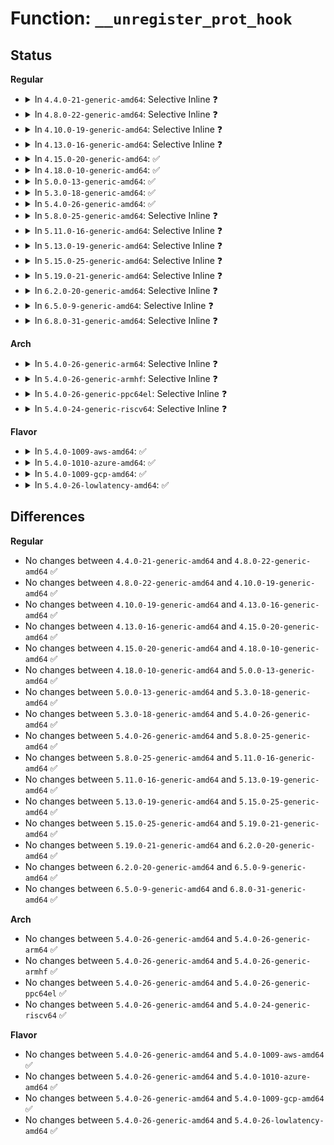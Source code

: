 # Function: <code>__unregister_prot_hook</code>

## Status
<b>Regular</b>
<ul>
<li>
<details>
<summary>In <code>4.4.0-21-generic-amd64</code>: Selective Inline ❓</summary>

```c
void __unregister_prot_hook(struct sock * sk, bool sync)
```

```json
{
  "name": "__unregister_prot_hook",
  "collision_type": "Unique Static",
  "inline_type": "Selective",
  "funcs": [
    {
      "addr": 18446744071587249248,
      "name": "__unregister_prot_hook",
      "external": false,
      "loc": "net/packet/af_packet.c:362",
      "file": "net/packet/af_packet.c",
      "inline": "not declared, inlined",
      "caller_inline": [],
      "caller_func": [
        "net/packet/af_packet.c:packet_notifier",
        "net/packet/af_packet.c:packet_set_ring",
        "net/packet/af_packet.c:packet_release"
      ]
    }
  ],
  "symbols": [
    {
      "addr": 18446744071587249248,
      "name": "__unregister_prot_hook",
      "section": ".text",
      "bind": "STB_LOCAL",
      "size": 201
    }
  ]
}
```
</details>
</li>
<li>
<details>
<summary>In <code>4.8.0-22-generic-amd64</code>: Selective Inline ❓</summary>

```c
void __unregister_prot_hook(struct sock * sk, bool sync)
```

```json
{
  "name": "__unregister_prot_hook",
  "collision_type": "Unique Static",
  "inline_type": "Selective",
  "funcs": [
    {
      "addr": 18446744071587711936,
      "name": "__unregister_prot_hook",
      "external": false,
      "loc": "net/packet/af_packet.c:363",
      "file": "net/packet/af_packet.c",
      "inline": "not declared, inlined",
      "caller_inline": [],
      "caller_func": [
        "net/packet/af_packet.c:packet_set_ring",
        "net/packet/af_packet.c:packet_notifier",
        "net/packet/af_packet.c:packet_release"
      ]
    }
  ],
  "symbols": [
    {
      "addr": 18446744071587711936,
      "name": "__unregister_prot_hook",
      "section": ".text",
      "bind": "STB_LOCAL",
      "size": 201
    }
  ]
}
```
</details>
</li>
<li>
<details>
<summary>In <code>4.10.0-19-generic-amd64</code>: Selective Inline ❓</summary>

```c
void __unregister_prot_hook(struct sock * sk, bool sync)
```

```json
{
  "name": "__unregister_prot_hook",
  "collision_type": "Unique Static",
  "inline_type": "Selective",
  "funcs": [
    {
      "addr": 18446744071587926224,
      "name": "__unregister_prot_hook",
      "external": false,
      "loc": "net/packet/af_packet.c:362",
      "file": "net/packet/af_packet.c",
      "inline": "not declared, inlined",
      "caller_inline": [],
      "caller_func": [
        "net/packet/af_packet.c:packet_set_ring",
        "net/packet/af_packet.c:packet_notifier",
        "net/packet/af_packet.c:packet_release"
      ]
    }
  ],
  "symbols": [
    {
      "addr": 18446744071587926224,
      "name": "__unregister_prot_hook",
      "section": ".text",
      "bind": "STB_LOCAL",
      "size": 219
    }
  ]
}
```
</details>
</li>
<li>
<details>
<summary>In <code>4.13.0-16-generic-amd64</code>: Selective Inline ❓</summary>

```c
void __unregister_prot_hook(struct sock * sk, bool sync)
```

```json
{
  "name": "__unregister_prot_hook",
  "collision_type": "Unique Static",
  "inline_type": "Selective",
  "funcs": [
    {
      "addr": 18446744071588084496,
      "name": "__unregister_prot_hook",
      "external": false,
      "loc": "net/packet/af_packet.c:362",
      "file": "net/packet/af_packet.c",
      "inline": "not declared, inlined",
      "caller_inline": [],
      "caller_func": [
        "net/packet/af_packet.c:packet_set_ring",
        "net/packet/af_packet.c:packet_notifier",
        "net/packet/af_packet.c:packet_do_bind",
        "net/packet/af_packet.c:packet_release"
      ]
    }
  ],
  "symbols": [
    {
      "addr": 18446744071588084496,
      "name": "__unregister_prot_hook",
      "section": ".text",
      "bind": "STB_LOCAL",
      "size": 231
    }
  ]
}
```
</details>
</li>
<li>
<details>
<summary>In <code>4.15.0-20-generic-amd64</code>: ✅</summary>

```c
void __unregister_prot_hook(struct sock * sk, bool sync)
```

```json
{
  "name": "__unregister_prot_hook",
  "collision_type": "Unique Static",
  "inline_type": "No",
  "funcs": [
    {
      "addr": 18446744071588625648,
      "name": "__unregister_prot_hook",
      "external": false,
      "loc": "net/packet/af_packet.c:357",
      "file": "net/packet/af_packet.c",
      "inline": "seen, unknown",
      "caller_inline": [],
      "caller_func": [
        "net/packet/af_packet.c:packet_set_ring",
        "net/packet/af_packet.c:packet_notifier",
        "net/packet/af_packet.c:packet_do_bind",
        "net/packet/af_packet.c:packet_release"
      ]
    }
  ],
  "symbols": [
    {
      "addr": 18446744071588625648,
      "name": "__unregister_prot_hook",
      "section": ".text",
      "bind": "STB_LOCAL",
      "size": 243
    }
  ]
}
```
</details>
</li>
<li>
<details>
<summary>In <code>4.18.0-10-generic-amd64</code>: ✅</summary>

```c
void __unregister_prot_hook(struct sock * sk, bool sync)
```

```json
{
  "name": "__unregister_prot_hook",
  "collision_type": "Unique Static",
  "inline_type": "No",
  "funcs": [
    {
      "addr": 18446744071589005744,
      "name": "__unregister_prot_hook",
      "external": false,
      "loc": "net/packet/af_packet.c:331",
      "file": "net/packet/af_packet.c",
      "inline": "seen, unknown",
      "caller_inline": [],
      "caller_func": [
        "net/packet/af_packet.c:packet_set_ring",
        "net/packet/af_packet.c:packet_notifier",
        "net/packet/af_packet.c:packet_do_bind",
        "net/packet/af_packet.c:packet_release"
      ]
    }
  ],
  "symbols": [
    {
      "addr": 18446744071589005744,
      "name": "__unregister_prot_hook",
      "section": ".text",
      "bind": "STB_LOCAL",
      "size": 273
    }
  ]
}
```
</details>
</li>
<li>
<details>
<summary>In <code>5.0.0-13-generic-amd64</code>: ✅</summary>

```c
void __unregister_prot_hook(struct sock * sk, bool sync)
```

```json
{
  "name": "__unregister_prot_hook",
  "collision_type": "Unique Static",
  "inline_type": "No",
  "funcs": [
    {
      "addr": 18446744071589223840,
      "name": "__unregister_prot_hook",
      "external": false,
      "loc": "net/packet/af_packet.c:332",
      "file": "net/packet/af_packet.c",
      "inline": "seen, unknown",
      "caller_inline": [],
      "caller_func": [
        "net/packet/af_packet.c:packet_set_ring",
        "net/packet/af_packet.c:packet_notifier",
        "net/packet/af_packet.c:packet_do_bind",
        "net/packet/af_packet.c:packet_release"
      ]
    }
  ],
  "symbols": [
    {
      "addr": 18446744071589223840,
      "name": "__unregister_prot_hook",
      "section": ".text",
      "bind": "STB_LOCAL",
      "size": 273
    }
  ]
}
```
</details>
</li>
<li>
<details>
<summary>In <code>5.3.0-18-generic-amd64</code>: ✅</summary>

```c
void __unregister_prot_hook(struct sock * sk, bool sync)
```

```json
{
  "name": "__unregister_prot_hook",
  "collision_type": "Unique Static",
  "inline_type": "No",
  "funcs": [
    {
      "addr": 18446744071589681152,
      "name": "__unregister_prot_hook",
      "external": false,
      "loc": "net/packet/af_packet.c:324",
      "file": "net/packet/af_packet.c",
      "inline": "seen, unknown",
      "caller_inline": [],
      "caller_func": [
        "net/packet/af_packet.c:packet_set_ring",
        "net/packet/af_packet.c:packet_notifier",
        "net/packet/af_packet.c:packet_do_bind",
        "net/packet/af_packet.c:packet_release"
      ]
    }
  ],
  "symbols": [
    {
      "addr": 18446744071589681152,
      "name": "__unregister_prot_hook",
      "section": ".text",
      "bind": "STB_LOCAL",
      "size": 245
    }
  ]
}
```
</details>
</li>
<li>
<details>
<summary>In <code>5.4.0-26-generic-amd64</code>: ✅</summary>

```c
void __unregister_prot_hook(struct sock * sk, bool sync)
```

```json
{
  "name": "__unregister_prot_hook",
  "collision_type": "Unique Static",
  "inline_type": "No",
  "funcs": [
    {
      "addr": 18446744071589906640,
      "name": "__unregister_prot_hook",
      "external": false,
      "loc": "net/packet/af_packet.c:324",
      "file": "net/packet/af_packet.c",
      "inline": "seen, unknown",
      "caller_inline": [],
      "caller_func": [
        "net/packet/af_packet.c:packet_set_ring",
        "net/packet/af_packet.c:packet_notifier",
        "net/packet/af_packet.c:packet_do_bind",
        "net/packet/af_packet.c:packet_release"
      ]
    }
  ],
  "symbols": [
    {
      "addr": 18446744071589906640,
      "name": "__unregister_prot_hook",
      "section": ".text",
      "bind": "STB_LOCAL",
      "size": 245
    }
  ]
}
```
</details>
</li>
<li>
<details>
<summary>In <code>5.8.0-25-generic-amd64</code>: Selective Inline ❓</summary>

```c
void __unregister_prot_hook(struct sock * sk, bool sync)
```

```json
{
  "name": "__unregister_prot_hook",
  "collision_type": "Unique Static",
  "inline_type": "Selective",
  "funcs": [
    {
      "addr": 18446744071590941424,
      "name": "__unregister_prot_hook",
      "external": false,
      "loc": "net/packet/af_packet.c:324",
      "file": "net/packet/af_packet.c",
      "inline": "not declared, inlined",
      "caller_inline": [],
      "caller_func": [
        "net/packet/af_packet.c:packet_set_ring",
        "net/packet/af_packet.c:packet_notifier",
        "net/packet/af_packet.c:packet_do_bind",
        "net/packet/af_packet.c:packet_release"
      ]
    }
  ],
  "symbols": [
    {
      "addr": 18446744071590941424,
      "name": "__unregister_prot_hook",
      "section": ".text",
      "bind": "STB_LOCAL",
      "size": 259
    }
  ]
}
```
</details>
</li>
<li>
<details>
<summary>In <code>5.11.0-16-generic-amd64</code>: Selective Inline ❓</summary>

```c
void __unregister_prot_hook(struct sock * sk, bool sync)
```

```json
{
  "name": "__unregister_prot_hook",
  "collision_type": "Unique Static",
  "inline_type": "Selective",
  "funcs": [
    {
      "addr": 18446744071591005680,
      "name": "__unregister_prot_hook",
      "external": false,
      "loc": "net/packet/af_packet.c:328",
      "file": "net/packet/af_packet.c",
      "inline": "not declared, inlined",
      "caller_inline": [],
      "caller_func": [
        "net/packet/af_packet.c:packet_set_ring",
        "net/packet/af_packet.c:packet_notifier",
        "net/packet/af_packet.c:packet_do_bind",
        "net/packet/af_packet.c:packet_release"
      ]
    }
  ],
  "symbols": [
    {
      "addr": 18446744071591005680,
      "name": "__unregister_prot_hook",
      "section": ".text",
      "bind": "STB_LOCAL",
      "size": 261
    }
  ]
}
```
</details>
</li>
<li>
<details>
<summary>In <code>5.13.0-19-generic-amd64</code>: Selective Inline ❓</summary>

```c
void __unregister_prot_hook(struct sock * sk, bool sync)
```

```json
{
  "name": "__unregister_prot_hook",
  "collision_type": "Unique Static",
  "inline_type": "Selective",
  "funcs": [
    {
      "addr": 18446744071590937088,
      "name": "__unregister_prot_hook",
      "external": false,
      "loc": "net/packet/af_packet.c:328",
      "file": "net/packet/af_packet.c",
      "inline": "not declared, inlined",
      "caller_inline": [],
      "caller_func": [
        "net/packet/af_packet.c:packet_set_ring",
        "net/packet/af_packet.c:packet_notifier",
        "net/packet/af_packet.c:packet_do_bind",
        "net/packet/af_packet.c:packet_release"
      ]
    }
  ],
  "symbols": [
    {
      "addr": 18446744071590937088,
      "name": "__unregister_prot_hook",
      "section": ".text",
      "bind": "STB_LOCAL",
      "size": 257
    }
  ]
}
```
</details>
</li>
<li>
<details>
<summary>In <code>5.15.0-25-generic-amd64</code>: Selective Inline ❓</summary>

```c
void __unregister_prot_hook(struct sock * sk, bool sync)
```

```json
{
  "name": "__unregister_prot_hook",
  "collision_type": "Unique Static",
  "inline_type": "Selective",
  "funcs": [
    {
      "addr": 18446744071591772944,
      "name": "__unregister_prot_hook",
      "external": false,
      "loc": "net/packet/af_packet.c:329",
      "file": "net/packet/af_packet.c",
      "inline": "not declared, inlined",
      "caller_inline": [],
      "caller_func": [
        "net/packet/af_packet.c:packet_set_ring",
        "net/packet/af_packet.c:packet_notifier",
        "net/packet/af_packet.c:packet_do_bind",
        "net/packet/af_packet.c:packet_release"
      ]
    }
  ],
  "symbols": [
    {
      "addr": 18446744071591772944,
      "name": "__unregister_prot_hook",
      "section": ".text",
      "bind": "STB_LOCAL",
      "size": 258
    }
  ]
}
```
</details>
</li>
<li>
<details>
<summary>In <code>5.19.0-21-generic-amd64</code>: Selective Inline ❓</summary>

```c
void __unregister_prot_hook(struct sock * sk, bool sync)
```

```json
{
  "name": "__unregister_prot_hook",
  "collision_type": "Unique Static",
  "inline_type": "Selective",
  "funcs": [
    {
      "addr": 18446744071593467568,
      "name": "__unregister_prot_hook",
      "external": false,
      "loc": "net/packet/af_packet.c:365",
      "file": "net/packet/af_packet.c",
      "inline": "not declared, inlined",
      "caller_inline": [],
      "caller_func": [
        "net/packet/af_packet.c:packet_set_ring",
        "net/packet/af_packet.c:packet_notifier",
        "net/packet/af_packet.c:packet_do_bind",
        "net/packet/af_packet.c:packet_do_bind",
        "net/packet/af_packet.c:packet_release"
      ]
    }
  ],
  "symbols": [
    {
      "addr": 18446744071593467568,
      "name": "__unregister_prot_hook",
      "section": ".text",
      "bind": "STB_LOCAL",
      "size": 286
    }
  ]
}
```
</details>
</li>
<li>
<details>
<summary>In <code>6.2.0-20-generic-amd64</code>: Selective Inline ❓</summary>

```c
void __unregister_prot_hook(struct sock * sk, bool sync)
```

```json
{
  "name": "__unregister_prot_hook",
  "collision_type": "Unique Static",
  "inline_type": "Selective",
  "funcs": [
    {
      "addr": 18446744071595384688,
      "name": "__unregister_prot_hook",
      "external": false,
      "loc": "net/packet/af_packet.c:365",
      "file": "net/packet/af_packet.c",
      "inline": "not declared, inlined",
      "caller_inline": [],
      "caller_func": [
        "net/packet/af_packet.c:packet_set_ring",
        "net/packet/af_packet.c:packet_notifier",
        "net/packet/af_packet.c:packet_do_bind",
        "net/packet/af_packet.c:packet_do_bind",
        "net/packet/af_packet.c:packet_release"
      ]
    }
  ],
  "symbols": [
    {
      "addr": 18446744071595384688,
      "name": "__unregister_prot_hook",
      "section": ".text",
      "bind": "STB_LOCAL",
      "size": 286
    }
  ]
}
```
</details>
</li>
<li>
<details>
<summary>In <code>6.5.0-9-generic-amd64</code>: Selective Inline ❓</summary>

```c
void __unregister_prot_hook(struct sock * sk, bool sync)
```

```json
{
  "name": "__unregister_prot_hook",
  "collision_type": "Unique Static",
  "inline_type": "Selective",
  "funcs": [
    {
      "addr": 18446744071595780768,
      "name": "__unregister_prot_hook",
      "external": false,
      "loc": "net/packet/af_packet.c:363",
      "file": "net/packet/af_packet.c",
      "inline": "not declared, inlined",
      "caller_inline": [],
      "caller_func": [
        "net/packet/af_packet.c:packet_set_ring",
        "net/packet/af_packet.c:packet_notifier",
        "net/packet/af_packet.c:packet_do_bind",
        "net/packet/af_packet.c:packet_do_bind",
        "net/packet/af_packet.c:packet_release"
      ]
    }
  ],
  "symbols": [
    {
      "addr": 18446744071595780768,
      "name": "__unregister_prot_hook",
      "section": ".text",
      "bind": "STB_LOCAL",
      "size": 284
    }
  ]
}
```
</details>
</li>
<li>
<details>
<summary>In <code>6.8.0-31-generic-amd64</code>: Selective Inline ❓</summary>

```c
void __unregister_prot_hook(struct sock * sk, bool sync)
```

```json
{
  "name": "__unregister_prot_hook",
  "collision_type": "Unique Static",
  "inline_type": "Selective",
  "funcs": [
    {
      "addr": 18446744071596631216,
      "name": "__unregister_prot_hook",
      "external": false,
      "loc": "net/packet/af_packet.c:363",
      "file": "net/packet/af_packet.c",
      "inline": "not declared, inlined",
      "caller_inline": [],
      "caller_func": [
        "net/packet/af_packet.c:packet_set_ring",
        "net/packet/af_packet.c:packet_notifier",
        "net/packet/af_packet.c:packet_do_bind",
        "net/packet/af_packet.c:packet_do_bind",
        "net/packet/af_packet.c:packet_release"
      ]
    }
  ],
  "symbols": [
    {
      "addr": 18446744071596631216,
      "name": "__unregister_prot_hook",
      "section": ".text",
      "bind": "STB_LOCAL",
      "size": 284
    }
  ]
}
```
</details>
</li>
</ul>
<b>Arch</b>
<ul>
<li>
<details>
<summary>In <code>5.4.0-26-generic-arm64</code>: Selective Inline ❓</summary>

```c
void __unregister_prot_hook(struct sock * sk, bool sync)
```

```json
{
  "name": "__unregister_prot_hook",
  "collision_type": "Unique Static",
  "inline_type": "Selective",
  "funcs": [
    {
      "addr": 18446603336503633296,
      "name": "__unregister_prot_hook",
      "external": false,
      "loc": "net/packet/af_packet.c:324",
      "file": "net/packet/af_packet.c",
      "inline": "not declared, inlined",
      "caller_inline": [],
      "caller_func": [
        "net/packet/af_packet.c:packet_set_ring",
        "net/packet/af_packet.c:packet_notifier",
        "net/packet/af_packet.c:packet_do_bind",
        "net/packet/af_packet.c:packet_release"
      ]
    }
  ],
  "symbols": [
    {
      "addr": 18446603336503633296,
      "name": "__unregister_prot_hook",
      "section": ".text",
      "bind": "STB_LOCAL",
      "size": 352
    }
  ]
}
```
</details>
</li>
<li>
<details>
<summary>In <code>5.4.0-26-generic-armhf</code>: Selective Inline ❓</summary>

```c
void __unregister_prot_hook(struct sock * sk, bool sync)
```

```json
{
  "name": "__unregister_prot_hook",
  "collision_type": "Unique Static",
  "inline_type": "Selective",
  "funcs": [
    {
      "addr": 3236264160,
      "name": "__unregister_prot_hook",
      "external": false,
      "loc": "net/packet/af_packet.c:324",
      "file": "net/packet/af_packet.c",
      "inline": "not declared, inlined",
      "caller_inline": [],
      "caller_func": [
        "net/packet/af_packet.c:packet_set_ring",
        "net/packet/af_packet.c:packet_notifier",
        "net/packet/af_packet.c:packet_do_bind",
        "net/packet/af_packet.c:packet_release"
      ]
    }
  ],
  "symbols": [
    {
      "addr": 3236264160,
      "name": "__unregister_prot_hook",
      "section": ".text",
      "bind": "STB_LOCAL",
      "size": 256
    }
  ]
}
```
</details>
</li>
<li>
<details>
<summary>In <code>5.4.0-26-generic-ppc64el</code>: Selective Inline ❓</summary>

```c
void __unregister_prot_hook(struct sock * sk, bool sync)
```

```json
{
  "name": "__unregister_prot_hook",
  "collision_type": "Unique Static",
  "inline_type": "Selective",
  "funcs": [
    {
      "addr": 13835058055297435712,
      "name": "__unregister_prot_hook",
      "external": false,
      "loc": "net/packet/af_packet.c:324",
      "file": "net/packet/af_packet.c",
      "inline": "not declared, inlined",
      "caller_inline": [],
      "caller_func": [
        "net/packet/af_packet.c:packet_set_ring",
        "net/packet/af_packet.c:packet_notifier",
        "net/packet/af_packet.c:packet_do_bind",
        "net/packet/af_packet.c:packet_release"
      ]
    }
  ],
  "symbols": [
    {
      "addr": 13835058055297435712,
      "name": "__unregister_prot_hook",
      "section": ".text",
      "bind": "STB_LOCAL",
      "size": 504
    }
  ]
}
```
</details>
</li>
<li>
<details>
<summary>In <code>5.4.0-24-generic-riscv64</code>: Selective Inline ❓</summary>

```c
void __unregister_prot_hook(struct sock * sk, bool sync)
```

```json
{
  "name": "__unregister_prot_hook",
  "collision_type": "Unique Static",
  "inline_type": "Selective",
  "funcs": [
    {
      "addr": 18446743936279578602,
      "name": "__unregister_prot_hook",
      "external": false,
      "loc": "net/packet/af_packet.c:324",
      "file": "net/packet/af_packet.c",
      "inline": "not declared, inlined",
      "caller_inline": [],
      "caller_func": [
        "net/packet/af_packet.c:packet_set_ring",
        "net/packet/af_packet.c:packet_notifier",
        "net/packet/af_packet.c:packet_do_bind",
        "net/packet/af_packet.c:packet_release"
      ]
    }
  ],
  "symbols": [
    {
      "addr": 18446743936279578602,
      "name": "__unregister_prot_hook",
      "section": ".text",
      "bind": "STB_LOCAL",
      "size": 354
    }
  ]
}
```
</details>
</li>
</ul>
<b>Flavor</b>
<ul>
<li>
<details>
<summary>In <code>5.4.0-1009-aws-amd64</code>: ✅</summary>

```c
void __unregister_prot_hook(struct sock * sk, bool sync)
```

```json
{
  "name": "__unregister_prot_hook",
  "collision_type": "Unique Static",
  "inline_type": "No",
  "funcs": [
    {
      "addr": 18446744071589511008,
      "name": "__unregister_prot_hook",
      "external": false,
      "loc": "net/packet/af_packet.c:324",
      "file": "net/packet/af_packet.c",
      "inline": "seen, unknown",
      "caller_inline": [],
      "caller_func": [
        "net/packet/af_packet.c:packet_set_ring",
        "net/packet/af_packet.c:packet_notifier",
        "net/packet/af_packet.c:packet_do_bind",
        "net/packet/af_packet.c:packet_release"
      ]
    }
  ],
  "symbols": [
    {
      "addr": 18446744071589511008,
      "name": "__unregister_prot_hook",
      "section": ".text",
      "bind": "STB_LOCAL",
      "size": 245
    }
  ]
}
```
</details>
</li>
<li>
<details>
<summary>In <code>5.4.0-1010-azure-amd64</code>: ✅</summary>

```c
void __unregister_prot_hook(struct sock * sk, bool sync)
```

```json
{
  "name": "__unregister_prot_hook",
  "collision_type": "Unique Static",
  "inline_type": "No",
  "funcs": [
    {
      "addr": 18446744071589237072,
      "name": "__unregister_prot_hook",
      "external": false,
      "loc": "net/packet/af_packet.c:324",
      "file": "net/packet/af_packet.c",
      "inline": "seen, unknown",
      "caller_inline": [],
      "caller_func": [
        "net/packet/af_packet.c:packet_set_ring",
        "net/packet/af_packet.c:packet_notifier",
        "net/packet/af_packet.c:packet_do_bind",
        "net/packet/af_packet.c:packet_release"
      ]
    }
  ],
  "symbols": [
    {
      "addr": 18446744071589237072,
      "name": "__unregister_prot_hook",
      "section": ".text",
      "bind": "STB_LOCAL",
      "size": 245
    }
  ]
}
```
</details>
</li>
<li>
<details>
<summary>In <code>5.4.0-1009-gcp-amd64</code>: ✅</summary>

```c
void __unregister_prot_hook(struct sock * sk, bool sync)
```

```json
{
  "name": "__unregister_prot_hook",
  "collision_type": "Unique Static",
  "inline_type": "No",
  "funcs": [
    {
      "addr": 18446744071589952272,
      "name": "__unregister_prot_hook",
      "external": false,
      "loc": "net/packet/af_packet.c:324",
      "file": "net/packet/af_packet.c",
      "inline": "seen, unknown",
      "caller_inline": [],
      "caller_func": [
        "net/packet/af_packet.c:packet_set_ring",
        "net/packet/af_packet.c:packet_notifier",
        "net/packet/af_packet.c:packet_do_bind",
        "net/packet/af_packet.c:packet_release"
      ]
    }
  ],
  "symbols": [
    {
      "addr": 18446744071589952272,
      "name": "__unregister_prot_hook",
      "section": ".text",
      "bind": "STB_LOCAL",
      "size": 245
    }
  ]
}
```
</details>
</li>
<li>
<details>
<summary>In <code>5.4.0-26-lowlatency-amd64</code>: ✅</summary>

```c
void __unregister_prot_hook(struct sock * sk, bool sync)
```

```json
{
  "name": "__unregister_prot_hook",
  "collision_type": "Unique Static",
  "inline_type": "No",
  "funcs": [
    {
      "addr": 18446744071589990112,
      "name": "__unregister_prot_hook",
      "external": false,
      "loc": "net/packet/af_packet.c:324",
      "file": "net/packet/af_packet.c",
      "inline": "seen, unknown",
      "caller_inline": [],
      "caller_func": [
        "net/packet/af_packet.c:packet_set_ring",
        "net/packet/af_packet.c:packet_notifier",
        "net/packet/af_packet.c:packet_do_bind",
        "net/packet/af_packet.c:packet_release"
      ]
    }
  ],
  "symbols": [
    {
      "addr": 18446744071589990112,
      "name": "__unregister_prot_hook",
      "section": ".text",
      "bind": "STB_LOCAL",
      "size": 241
    }
  ]
}
```
</details>
</li>
</ul>

## Differences
<b>Regular</b>
<ul>
<li>
No changes between <code>4.4.0-21-generic-amd64</code> and <code>4.8.0-22-generic-amd64</code> ✅
</li>
<li>
No changes between <code>4.8.0-22-generic-amd64</code> and <code>4.10.0-19-generic-amd64</code> ✅
</li>
<li>
No changes between <code>4.10.0-19-generic-amd64</code> and <code>4.13.0-16-generic-amd64</code> ✅
</li>
<li>
No changes between <code>4.13.0-16-generic-amd64</code> and <code>4.15.0-20-generic-amd64</code> ✅
</li>
<li>
No changes between <code>4.15.0-20-generic-amd64</code> and <code>4.18.0-10-generic-amd64</code> ✅
</li>
<li>
No changes between <code>4.18.0-10-generic-amd64</code> and <code>5.0.0-13-generic-amd64</code> ✅
</li>
<li>
No changes between <code>5.0.0-13-generic-amd64</code> and <code>5.3.0-18-generic-amd64</code> ✅
</li>
<li>
No changes between <code>5.3.0-18-generic-amd64</code> and <code>5.4.0-26-generic-amd64</code> ✅
</li>
<li>
No changes between <code>5.4.0-26-generic-amd64</code> and <code>5.8.0-25-generic-amd64</code> ✅
</li>
<li>
No changes between <code>5.8.0-25-generic-amd64</code> and <code>5.11.0-16-generic-amd64</code> ✅
</li>
<li>
No changes between <code>5.11.0-16-generic-amd64</code> and <code>5.13.0-19-generic-amd64</code> ✅
</li>
<li>
No changes between <code>5.13.0-19-generic-amd64</code> and <code>5.15.0-25-generic-amd64</code> ✅
</li>
<li>
No changes between <code>5.15.0-25-generic-amd64</code> and <code>5.19.0-21-generic-amd64</code> ✅
</li>
<li>
No changes between <code>5.19.0-21-generic-amd64</code> and <code>6.2.0-20-generic-amd64</code> ✅
</li>
<li>
No changes between <code>6.2.0-20-generic-amd64</code> and <code>6.5.0-9-generic-amd64</code> ✅
</li>
<li>
No changes between <code>6.5.0-9-generic-amd64</code> and <code>6.8.0-31-generic-amd64</code> ✅
</li>
</ul>
<b>Arch</b>
<ul>
<li>
No changes between <code>5.4.0-26-generic-amd64</code> and <code>5.4.0-26-generic-arm64</code> ✅
</li>
<li>
No changes between <code>5.4.0-26-generic-amd64</code> and <code>5.4.0-26-generic-armhf</code> ✅
</li>
<li>
No changes between <code>5.4.0-26-generic-amd64</code> and <code>5.4.0-26-generic-ppc64el</code> ✅
</li>
<li>
No changes between <code>5.4.0-26-generic-amd64</code> and <code>5.4.0-24-generic-riscv64</code> ✅
</li>
</ul>
<b>Flavor</b>
<ul>
<li>
No changes between <code>5.4.0-26-generic-amd64</code> and <code>5.4.0-1009-aws-amd64</code> ✅
</li>
<li>
No changes between <code>5.4.0-26-generic-amd64</code> and <code>5.4.0-1010-azure-amd64</code> ✅
</li>
<li>
No changes between <code>5.4.0-26-generic-amd64</code> and <code>5.4.0-1009-gcp-amd64</code> ✅
</li>
<li>
No changes between <code>5.4.0-26-generic-amd64</code> and <code>5.4.0-26-lowlatency-amd64</code> ✅
</li>
</ul>
